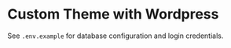 # Custom Theme with Wordpress

See `.env.example` for database configuration and login credentials.

